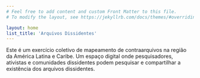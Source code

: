 ```yaml
---
# Feel free to add content and custom Front Matter to this file.
# To modify the layout, see https://jekyllrb.com/docs/themes/#overriding-theme-defaults

layout: home
list_title: 'Arquivos Dissidentes'
---
```


Este é um exercício coletivo de mapeamento de contraarquivos na região da América Latina e Caribe. Um espaço digital onde pesquisadores, ativistas e comunidades dissidentes podem pesquisar e compartilhar a existência dos arquivos dissidentes.
